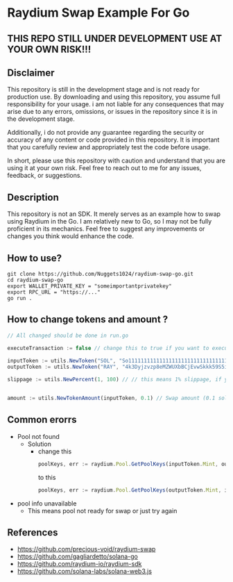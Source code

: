 # Raydium Swap Example For Go

## THIS REPO STILL UNDER DEVELOPMENT USE AT YOUR OWN RISK!!!

## Disclaimer
This repository is still in the development stage and is not ready for production use. By downloading and using this repository, you assume full responsibility for your usage. i am not liable for any consequences that may arise due to any errors, omissions, or issues in the repository since it is in the development stage.

Additionally, i do not provide any guarantee regarding the security or accuracy of any content or code provided in this repository. It is important that you carefully review and appropriately test the code before usage.

In short, please use this repository with caution and understand that you are using it at your own risk. Feel free to reach out to me for any issues, feedback, or suggestions.

## Description
This repository is not an SDK. It merely serves as an example how to swap using Raydium in the Go. I am relatively new to Go, so I may not be fully proficient in its mechanics. Feel free to suggest any improvements or changes you think would enhance the code.

## How to use?

```shell
git clone https://github.com/Nuggets1024/raydium-swap-go.git
cd raydium-swap-go
export WALLET_PRIVATE_KEY = "someimportantprivatekey"
export RPC_URL = "https://..."
go run .
```
## How to change tokens and amount ?

```javascript
// All changed should be done in run.go

executeTransaction := false // change this to true if you want to execute real transaction. Yes Real.

inputToken := utils.NewToken("SOL", "So11111111111111111111111111111111111111112", 9) // You can change this to any token which you want to sell
outputToken := utils.NewToken("RAY", "4k3Dyjzvzp8eMZWUXbBCjEvwSkkk59S5iCNLY3QrkX6R", 6) // You can change this to any token which you want to buy

slippage := utils.NewPercent(1, 100) // // this means 1% slippage, if you want to set this to 0.5 change this to utils.NewPercent(5, 1000)


amount := utils.NewTokenAmount(inputToken, 0.1) // Swap amount (0.1 sol)
```

## Common erorrs
- Pool not found
  - Solution
    - change this 
      ```javascript
      poolKeys, err := raydium.Pool.GetPoolKeys(inputToken.Mint, outputToken.Mint)
      ```
      to this
      ```javascript
      poolKeys, err := raydium.Pool.GetPoolKeys(outputToken.Mint, inputToken.Mint)
      ```
- pool info unavailable
  - This means pool not ready for swap or just try again


## References
- https://github.com/precious-void/raydium-swap
- https://github.com/gagliardetto/solana-go
- https://github.com/raydium-io/raydium-sdk
- https://github.com/solana-labs/solana-web3.js


